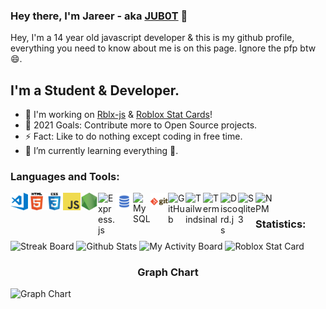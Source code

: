 ### Hey there, I'm Jareer - aka [JUB0T](https://jareer.xyz/) 👋
Hey, I'm a 14 year old javascript developer & this is my github profile, everything you need to know about me is on this page. Ignore the pfp btw 😄.


## I'm a Student & Developer.

- 🔭 I'm working on [Rblx-js](https://github.com/jareer12/Rblx-js) & [Roblox Stat Cards]()!
- 🥅 2021 Goals: Contribute more to Open Source projects.
- ⚡ Fact: Like to do nothing except coding in free time.
- 🌱 I’m currently learning everything 🤣.

### Languages and Tools:

[<img align="left" alt="Visual Studio Code" width="28px" src="https://raw.githubusercontent.com/github/explore/80688e429a7d4ef2fca1e82350fe8e3517d3494d/topics/visual-studio-code/visual-studio-code.png" />][webdevplaylist]
[<img align="left" alt="HTML5" width="28px" src="https://raw.githubusercontent.com/github/explore/80688e429a7d4ef2fca1e82350fe8e3517d3494d/topics/html/html.png" />][webdevplaylist]
[<img align="left" alt="CSS3" width="28px" src="https://raw.githubusercontent.com/github/explore/80688e429a7d4ef2fca1e82350fe8e3517d3494d/topics/css/css.png" />][webdevplaylist]
[<img align="left" alt="JavaScript" width="28px" src="https://raw.githubusercontent.com/github/explore/80688e429a7d4ef2fca1e82350fe8e3517d3494d/topics/javascript/javascript.png" />][webdevplaylist]
[<img align="left" alt="Node.js" width="28px" src="https://raw.githubusercontent.com/github/explore/80688e429a7d4ef2fca1e82350fe8e3517d3494d/topics/nodejs/nodejs.png" />][webdevplaylist]
[<img align="left" alt="Express.js" width="28px" src="https://cdn.iconscout.com/icon/free/png-512/node-js-1174925.png" />][webdevplaylist]
[<img align="left" alt="SQL" width="28px" src="https://raw.githubusercontent.com/github/explore/80688e429a7d4ef2fca1e82350fe8e3517d3494d/topics/sql/sql.png" />][webdevplaylist]
[<img align="left" alt="MySQL" width="28px" src="https://user-images.githubusercontent.com/57962439/125192805-e8228b00-e249-11eb-95e1-0797ff2ec8ec.png" />][webdevplaylist]
[<img align="left" alt="Git" width="28px" src="https://raw.githubusercontent.com/github/explore/80688e429a7d4ef2fca1e82350fe8e3517d3494d/topics/git/git.png" />][webdevplaylist]
[<img align="left" alt="GitHub" width="28px" src="https://user-images.githubusercontent.com/57962439/125192785-d4772480-e249-11eb-9f07-2d7e9da3447b.png" />][webdevplaylist]
[<img align="left" alt="Tailwinds" width="28px" src="https://user-images.githubusercontent.com/57962439/125192751-b6112900-e249-11eb-9c75-5afca9430689.png" />][webdevplaylist]
[<img align="left" alt="Terminal" width="28px" src="https://user-images.githubusercontent.com/57962439/125192675-616dae00-e249-11eb-94a2-73decb5bd2ed.png"/>][webdevplaylist]
[<img align="left" alt="Discord.js" width="28px" src="https://user-images.githubusercontent.com/57962439/125192659-4a2ec080-e249-11eb-8aad-22b2d1bd6668.png" />][webdevplaylist]
[<img align="left" alt="Sqlite3" width="28px" src="https://user-images.githubusercontent.com/57962439/125192609-0936ac00-e249-11eb-93f8-a58b89debc37.png" />][webdevplaylist]
[<img align="left" alt="NPM" width="28px" src="https://user-images.githubusercontent.com/57962439/125192637-31bea600-e249-11eb-959e-5ef1d9d265d1.png" />][webdevplaylist]

</br>


### Statistics:

![Streak Board](https://github-readme-streak-stats.herokuapp.com/?user=jareer12&theme=dracula)
![Github Stats](https://github-readme-stats.vercel.app/api?username=jareer12&show_icons=true&include_all_commits=true&theme=dracula)
![My Activity Board](https://github-readme-stats.vercel.app/api/wakatime?username=jub0t&theme=dracula)
![Roblox Stat Card](https://canvas.jareer12.repl.co/user/card/1877006416?theme=blue)

<h3 align="center">
  Graph Chart
</h3>

![Graph Chart](https://activity-graph.herokuapp.com/graph?username=Ashutosh00710&theme=dracula)

[webdevplaylist]: https://jareer.xyz/
[Profile]: https://github.com/jareer12
